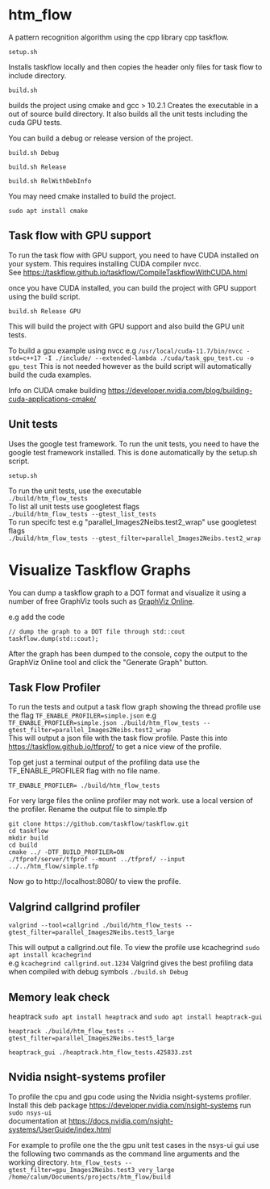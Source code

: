 # htm_flow
A pattern recognition algorithm using the cpp library cpp taskflow. 
```
setup.sh
```
Installs taskflow locally and then copies the header only files for task flow to include directory.

```
build.sh
```  
builds the project using cmake and gcc > 10.2.1 
Creates the executable in a out of source build directory.
It also builds all the unit tests including the cuda GPU tests.

You can build a debug or release version of the project.
```
build.sh Debug
```
```
build.sh Release
```
```
build.sh RelWithDebInfo
```

You may need cmake installed to build the project.
```
sudo apt install cmake
```



## Task flow with GPU support
To run the task flow with GPU support, you need to have CUDA installed on your system.
This requires installing CUDA compiler nvcc.   
See https://taskflow.github.io/taskflow/CompileTaskflowWithCUDA.html  

once you have CUDA installed, you can build the project with GPU support using the build script.
```
build.sh Release GPU
```
This will build the project with GPU support and also build the GPU unit tests.

To build a gpu example using nvcc e.g
`/usr/local/cuda-11.7/bin/nvcc -std=c++17 -I ./include/ --extended-lambda ./cuda/task_gpu_test.cu -o gpu_test`
This is not needed however as the build script will automatically build the cuda examples.

Info on CUDA cmake building
https://developer.nvidia.com/blog/building-cuda-applications-cmake/


## Unit tests
Uses the google test framework.
To run the unit tests, you need to have the google test framework installed.
This is done automatically by the setup.sh script.
```
setup.sh 
```  

To run the unit tests, use the executable   
`./build/htm_flow_tests`  
To list all unit tests use googletest flags   
`./build/htm_flow_tests --gtest_list_tests`  
To run specifc test e.g "parallel_Images2Neibs.test2_wrap" use googletest flags  
`./build/htm_flow_tests --gtest_filter=parallel_Images2Neibs.test2_wrap`  

# Visualize Taskflow Graphs
You can dump a taskflow graph to a DOT format and visualize it using a number of free GraphViz tools such as [GraphViz Online](https://dreampuf.github.io/GraphvizOnline/).

e.g add the code 
```
// dump the graph to a DOT file through std::cout
taskflow.dump(std::cout); 
```

After the graph has been dumped to the console, copy the output to the GraphViz Online tool and click the "Generate Graph" button.

## Task Flow Profiler
To run the tests and output a task flow graph showing the thread profile use the flag
`TF_ENABLE_PROFILER=simple.json`  e.g `TF_ENABLE_PROFILER=simple.json ./build/htm_flow_tests --gtest_filter=parallel_Images2Neibs.test2_wrap`  
This will output a json file with the task flow profile.
Paste this into https://taskflow.github.io/tfprof/ to get a nice view of the profile.

Top get just a terminal output of the profiling data use the TF_ENABLE_PROFILER flag with no file name.  
```
TF_ENABLE_PROFILER= ./build/htm_flow_tests
```

For very large files the online profiler may not work.
use a local version of the profiler. Rename the output file to simple.tfp
```
git clone https://github.com/taskflow/taskflow.git
cd taskflow
mkdir build
cd build
cmake ../ -DTF_BUILD_PROFILER=ON
./tfprof/server/tfprof --mount ../tfprof/ --input ../../htm_flow/simple.tfp
```
Now go to http://localhost:8080/ to view the profile.

## Valgrind callgrind profiler
```
valgrind --tool=callgrind ./build/htm_flow_tests --gtest_filter=parallel_Images2Neibs.test5_large
```
This will output a callgrind.out file.
To view the profile use kcachegrind `sudo apt install kcachegrind`  
e.g `kcachegrind callgrind.out.1234`
Valgrind gives the best profiling data when compiled with debug symbols `./build.sh Debug`  

## Memory leak check
heaptrack `sudo apt install heaptrack` and `sudo apt install heaptrack-gui`
```
heaptrack ./build/htm_flow_tests --gtest_filter=parallel_Images2Neibs.test5_large
```
```
heaptrack_gui ./heaptrack.htm_flow_tests.425833.zst
```

## Nvidia nsight-systems profiler
To profile the cpu and gpu code using the Nvidia nsight-systems profiler.
Install this deb package https://developer.nvidia.com/nsight-systems
run `sudo nsys-ui`  
documentation at https://docs.nvidia.com/nsight-systems/UserGuide/index.html

For example to profile one the the gpu unit test cases in the nsys-ui gui use the following two commands as the command line arguments and the working directory.
`htm_flow_tests --gtest_filter=gpu_Images2Neibs.test3_very_large`  
`/home/calum/Documents/projects/htm_flow/build`  